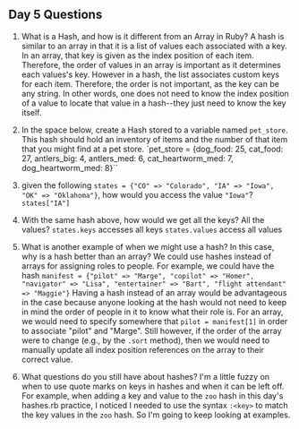 ## Day 5 Questions

1. What is a Hash, and how is it different from an Array in Ruby?
A hash is similar to an array in that it is a list of values each associated with a key. In an array, that key is given as the index position of each item. Therefore, the order of values in an array is important as it determines each values's key. However in a hash, the list associates custom keys for each item. Therefore, the order is not important, as the key can be any string. In other words, one does not need to know the index position of a value to locate that value in a hash--they just need to know the key itself.

1. In the space below, create a Hash stored to a variable named `pet_store`.  This hash should hold an inventory of items and the number of that item that you might find at a pet store.
`pet_store = {dog_food: 25, cat_food: 27, antlers_big: 4, antlers_med: 6, cat_heartworm_med: 7, dog_heartworm_med: 8}``


1. given the following `states = {"CO" => "Colorado", "IA" => "Iowa", "OK" => "Oklahoma"}`, how would you access the value `"Iowa"`?
`states["IA"]`

1. With the same hash above, how would we get all the keys?  All the values?
`states.keys` accesses all keys
`states.values` access all values

1. What is another example of when we might use a hash?  In this case, why is a hash better than an array?
We could use hashes instead of arrays for assigning roles to people. For example, we could have the hash `manifest = {"pilot" => "Marge", "copilot" => "Homer", "navigator" => "Lisa", "entertainer" => "Bart", "flight attendant" => "Maggie"}`
Having a hash instead of an array would be advantageous in the case because anyone looking at the hash would not need to keep in mind the order of people in it to know what their role is. For an array, we would need to specify somewhere that `pilot = manifest[1]` in order to associate "pilot" and "Marge". Still however, if the order of the array were to change (e.g., by the `.sort` method), then we would need to manually update all index position references on the array to their correct value.

1. What questions do you still have about hashes?
I'm a little fuzzy on when to use quote marks on keys in hashes and when it can be left off. For example, when adding a key and value to the `zoo` hash in this day's hashes.rb practice, I noticed I needed to use the syntax `:<key>` to match the key values in the `zoo` hash. So I'm going to keep looking at examples.
